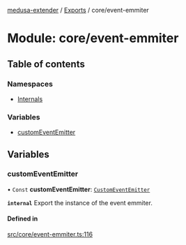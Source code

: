 [medusa-extender](../README.md) / [Exports](../modules.md) / core/event-emmiter

# Module: core/event-emmiter

## Table of contents

### Namespaces

- [Internals](core_event_emmiter.Internals.md)

### Variables

- [customEventEmitter](core_event_emmiter.md#customeventemitter)

## Variables

### customEventEmitter

• `Const` **customEventEmitter**: [`CustomEventEmitter`](../classes/core_event_emmiter.Internals.CustomEventEmitter.md)

**`internal`**
Export the instance of the event emmiter.

#### Defined in

[src/core/event-emmiter.ts:116](https://github.com/adrien2p/medusa-extender/blob/d82f16b/src/core/event-emmiter.ts#L116)
